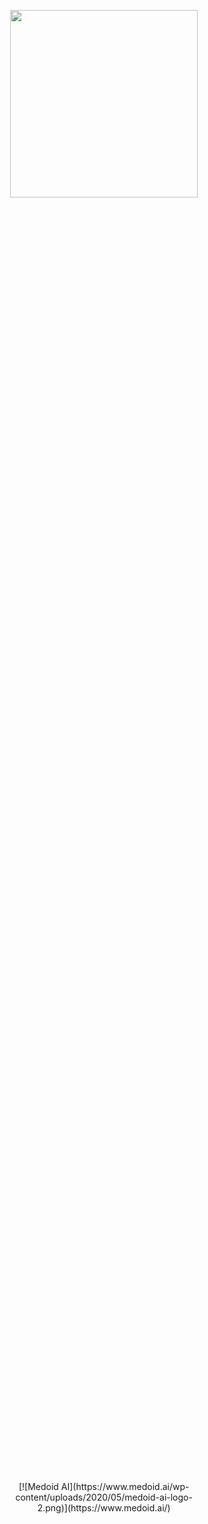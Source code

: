 <p align="center" style="width: 60%; height: 60%"><a href="https://www.medoid.ai/" target="_blank"><img src="https://www.medoid.ai/wp-content/uploads/2020/05/medoid-ai-logo-2.png" width="300px;" /></a></p>

<div align="center" style="width: 60%; height: 60%">
[![Medoid AI](https://www.medoid.ai/wp-content/uploads/2020/05/medoid-ai-logo-2.png)](https://www.medoid.ai/)
</div>

# Blog post: Interpretable Machine Learning & its Applications

Notebook examples from "Interpretable Machine Learning &amp; its Applications" blog post.

## Table of contents

- [Table of contents](#table-of-contents)
- [Notebooks](#notebooks)
- [License](#license)

## Notebooks

Description | Link
--- | ---
Example 1 | [![Open In Colab](https://colab.research.google.com/assets/colab-badge.svg)](https://colab.research.google.com/github/medoidai/interpretable-machine-learning-blog-notebooks/blob/main/notebooks/example_1.ipynb)
Example 2 | [![Open In Colab](https://colab.research.google.com/assets/colab-badge.svg)](https://colab.research.google.com/github/medoidai/interpretable-machine-learning-blog-notebooks/blob/main/notebooks/example_2.ipynb)

## License

See our [LICENSE](LICENSE) for more details.
